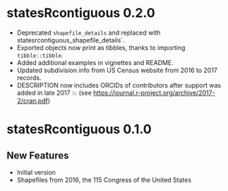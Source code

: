 # statesRcontiguous 0.2.0

* Deprecated `shapefile_details` and replaced with statesrcontiguous_shapefile_details`.
* Exported objects now print as tibbles, thanks to importing `tibble::tibble`.
* Added additional examples in vignettes and README.
* Updated subdivision info from US Census website from 2016 to 2017 records.
* DESCRIPTION now includes ORCIDs of contributors after support was added in late 2017 :boom: (see https://journal.r-project.org/archive/2017-2/cran.pdf)

# statesRcontiguous 0.1.0

## New Features

* Initial version
* Shapefiles from 2016, the 115 Congress of the United States
